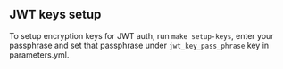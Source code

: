 ## JWT keys setup
To setup encryption keys for JWT auth, run `make setup-keys`, enter your passphrase and set that passphrase under `jwt_key_pass_phrase` key in parameters.yml.

